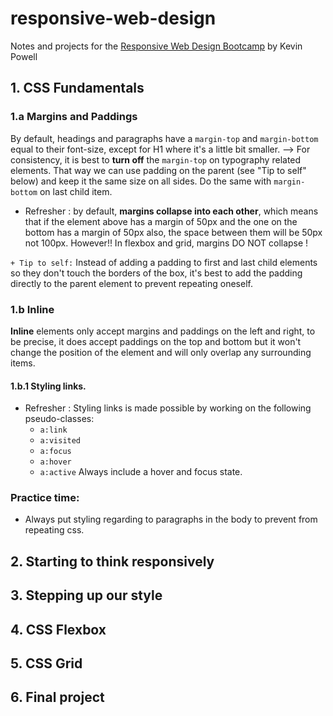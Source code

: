 # responsive-web-design
Notes and projects for the [Responsive Web Design Bootcamp](https://scrimba.com/course/gresponsive/) by Kevin Powell

## 1. CSS Fundamentals
### 1.a Margins and Paddings
By default, headings and paragraphs have a `margin-top` and `margin-bottom` equal to their font-size, except for H1 where it's a little bit smaller. 
--> For consistency, it is best to **turn off** the `margin-top` on typography related elements. That way we can use padding on the parent (see "Tip to self" below) and keep it the same size on all sides. Do the same with `margin-bottom` on last child item.
- Refresher : by default, **margins collapse into each other**, which means that if the element above has a margin of 50px and the one on the bottom has a margin of 50px also, the space between them will be 50px not 100px. However!! In flexbox and grid, margins DO NOT collapse !

`+ Tip to self:` Instead of adding a padding to first and last child elements so they don't touch the borders of the box, it's best to add the padding directly to the parent element to prevent repeating oneself.

### 1.b Inline

**Inline** elements only accept margins and paddings on the left and right, to be precise, it does accept paddings on the top and bottom but it won't change the position of the element and will only overlap any surrounding items.
 
#### 1.b.1 Styling links.
- Refresher : Styling links is made possible by working on the following pseudo-classes:
  - `a:link`
  - `a:visited`
  - `a:focus`
  - `a:hover`
  - `a:active`
Always include a hover and focus state.

### Practice time:
- Always put styling regarding to paragraphs in the body to prevent from repeating css.

## 2. Starting to think responsively
## 3. Stepping up our style
## 4. CSS Flexbox
## 5. CSS Grid
## 6. Final project
